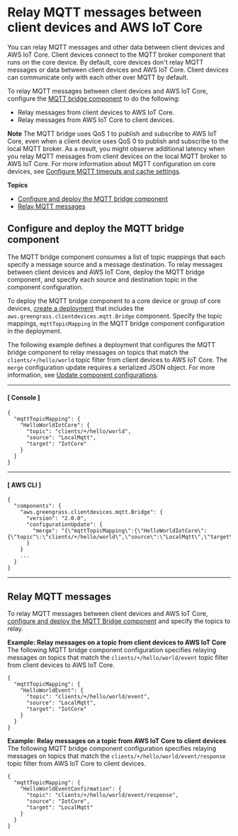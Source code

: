 # Relay MQTT messages between client devices and AWS IoT Core<a name="relay-client-device-messages"></a>

You can relay MQTT messages and other data between client devices and AWS IoT Core\. Client devices connect to the MQTT broker component that runs on the core device\. By default, core devices don't relay MQTT messages or data between client devices and AWS IoT Core\. Client devices can communicate only with each other over MQTT by default\.

To relay MQTT messages between client devices and AWS IoT Core, configure the [MQTT bridge component](mqtt-bridge-component.md) to do the following:
+ Relay messages from client devices to AWS IoT Core\.
+ Relay messages from AWS IoT Core to client devices\.

**Note**  <a name="mqtt-bridge-component-iotcore-qos-1-note"></a>
The MQTT bridge uses QoS 1 to publish and subscribe to AWS IoT Core, even when a client device uses QoS 0 to publish and subscribe to the local MQTT broker\. As a result, you might observe additional latency when you relay MQTT messages from client devices on the local MQTT broker to AWS IoT Core\. For more information about MQTT configuration on core devices, see [Configure MQTT timeouts and cache settings](configure-greengrass-core-v2.md#configure-mqtt)\.

**Topics**
+ [Configure and deploy the MQTT bridge component](#deploy-mqtt-bridge-iot-core)
+ [Relay MQTT messages](#relay-mqtt-messages)

## Configure and deploy the MQTT bridge component<a name="deploy-mqtt-bridge-iot-core"></a>

The MQTT bridge component consumes a list of topic mappings that each specify a message source and a message destination\. To relay messages between client devices and AWS IoT Core, deploy the MQTT bridge component, and specify each source and destination topic in the component configuration\.

<a name="create-mqtt-bridge-deployment-info"></a>To deploy the MQTT bridge component to a core device or group of core devices, [create a deployment](create-deployments.md) that includes the `aws.greengrass.clientdevices.mqtt.Bridge` component\. Specify the topic mappings, `mqttTopicMapping` in the MQTT bridge component configuration in the deployment\.

The following example defines a deployment that configures the MQTT bridge component to relay messages on topics that match the `clients/+/hello/world` topic filter from client devices to AWS IoT Core\. The `merge` configuration update requires a serialized JSON object\. For more information, see [Update component configurations](update-component-configurations.md)\.

------
#### [ Console ]

```
{
  "mqttTopicMapping": {
    "HelloWorldIotCore": {
      "topic": "clients/+/hello/world",
      "source": "LocalMqtt",
      "target": "IotCore"
    }
  }
}
```

------
#### [ AWS CLI ]

```
{
  "components": {
    "aws.greengrass.clientdevices.mqtt.Bridge": {
      "version": "2.0.0",
      "configurationUpdate": {
        "merge": "{\"mqttTopicMapping\":{\"HelloWorldIotCore\":{\"topic"\:\"clients/+/hello/world\",\"source\":\"LocalMqtt\",\"target\":\"IotCore\"}}}"
      }
    }
    ...
  }
}
```

------

## Relay MQTT messages<a name="relay-mqtt-messages"></a>

To relay MQTT messages between client devices and AWS IoT Core, [configure and deploy the MQTT Bridge component](#deploy-mqtt-bridge-iot-core) and specify the topics to relay\.

**Example: Relay messages on a topic from client devices to AWS IoT Core**  
The following MQTT bridge component configuration specifies relaying messages on topics that match the `clients/+/hello/world/event` topic filter from client devices to AWS IoT Core\.  

```
{
  "mqttTopicMapping": {
    "HelloWorldEvent": {
      "topic": "clients/+/hello/world/event",
      "source": "LocalMqtt",
      "target": "IotCore"
    }
  }
}
```

**Example: Relay messages on a topic from AWS IoT Core to client devices**  
The following MQTT bridge component configuration specifies relaying messages on topics that match the `clients/+/hello/world/event/response` topic filter from AWS IoT Core to client devices\.  

```
{
  "mqttTopicMapping": {
    "HelloWorldEventConfirmation": {
      "topic": "clients/+/hello/world/event/response",
      "source": "IotCore",
      "target": "LocalMqtt"
    }
  }
}
```